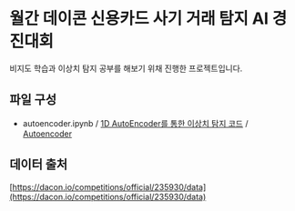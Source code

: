 # 월간 데이콘 신용카드 사기 거래 탐지 AI 경진대회 
비지도 학습과 이상치 탐지 공부를 해보기 위채 진행한 프로젝트입니다.  

## 파일 구성 
- autoencoder.ipynb / [1D AutoEncoder를 통한 이상치 탐지 코드](https://github.com/2hg7274/Competition/blob/main/Dacon/Credit_fraud_detectoin/autoencoder.ipynb) / [Autoencoder](https://github.com/2hg7274/ML_DL_study/blob/main/ch17/ch17_part1.ipynb)

## 데이터 출처 
[https://dacon.io/competitions/official/235930/data](https://dacon.io/competitions/official/235930/data)
